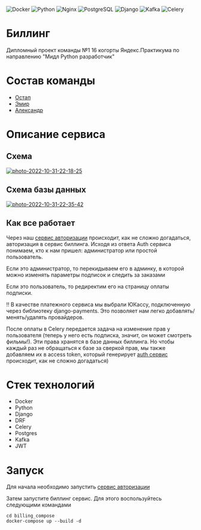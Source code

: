 ![Docker](https://img.shields.io/badge/docker-%230db7ed.svg?style=badge&logo=docker&logoColor=white)
![Python](https://img.shields.io/badge/Python-14354C?style=badge&logo=python&logoColor=white)
![Nginx](https://img.shields.io/badge/Nginx-000000?style=badge&logo=nginx&logoColor=white)
![PostgreSQL](https://img.shields.io/badge/PostgreSQL-316192?style=badge&logo=postgresql&logoColor=white)
![Django](https://img.shields.io/badge/Django-092E20?style=badge&logo=django&logoColor=white)
![Kafka](https://img.shields.io/badge/Kafka-FFFFFF?.svg?style=Kafka&logo=kafka)
![Celery](https://img.shields.io/badge/Kafka-DBE4A?.svg?style=celery&logo=celery)

# Биллинг

Дипломный проект команды №1 16 когорты Яндекс.Практикума по направлению "Мидл Python разработчик"

# Состав команды

- [Остап](https://github.com/error1number404)
- [Эмир](https://github.com/Wiped-Out)
- [Александр](https://github.com/askalach)

# Описание сервиса

## Схема

<a href="https://imgbb.com/"><img src="https://i.ibb.co/HXH4Hj3/photo-2022-10-31-22-18-25.jpg" alt="photo-2022-10-31-22-18-25" border="0" /></a>

## Схема базы данных
<a href="https://ibb.co/Pg87mbp"><img src="https://i.ibb.co/JHPfBbL/photo-2022-10-31-22-35-42.jpg" alt="photo-2022-10-31-22-35-42" border="0" /></a>

## Как все работает

Через наш [сервис авторизации](https://github.com/MiddlePython16/auth_service) происходит, как не сложно догадаться,
авторизация в сервис биллинга. Исходя из ответа Auth сервиса понимаем, кто к нам пришел: администратор или простой
пользователь.

Если это администратор, то перекидываем его в админку, в которой можно изменять параметры подписок и следить за заказами

Если это пользователь, то редиректим его на страницу оплаты подписки.

‼️ В качестве платежного сервиса мы выбрали ЮКассу, подключенную через библиотеку django-payments. Это позволяет нам
легко добавлять/менять/удалять провайдеров.

После оплаты в Celery передается задача на изменение прав у пользователя (теперь у него есть подписка, значит, он может
смотреть фильмы!). Эти права хранятся в базе данных биллинга. Но чтобы каждый раз не обращаться к базе за сверкой прав, мы также добавляем их в access token, который генерирует [auth сервис](https://github.com/MiddlePython16/auth_service) происходит, как не сложно догадаться)

# Стек технологий

- Docker
- Python
- Django
- DRF
- Celery
- Postgres
- Kafka
- JWT

# Запуск
Для начала необходимо запустить [сервис авторизации](https://github.com/MiddlePython16/auth_service)

Затем запустите биллинг сервис. Для этого воспользуйтесь следующими командами
```
cd billing_compose
docker-compose up --build -d
```